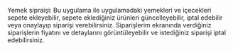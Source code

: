 Yemek sipraişi:
Bu uygulama ile uygulamadaki yemekleri ve içecekleri sepete ekleyebilir, sepete eklediğiniz
ürünleri güncelleyebilir, iptal edebilir veya onaylayıp siparişi verebilirsiniz.
Siparişlerim ekranında verdiğiniz siparişlerin fiyatını ve detaylarını görüntüleyebilir ve
istediğiniz siparişi iptal edebilirsiniz. 